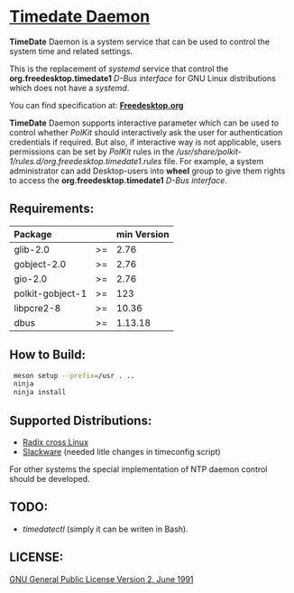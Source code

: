
# [Timedate Daemon](https://cgit.radix.pro/radix/timedated.git/)

**TimeDate** Daemon is a system service that can be used to control the system time
and related settings.

This is the replacement of *systemd* service that control the **org.freedesktop.timedate1**
*D-Bus interface* for GNU Linux distributions which does not have a *systemd*.

You can find specification at: [**Freedesktop.org**](https://www.freedesktop.org/software/systemd/man/latest/org.freedesktop.timedate1.html)

**TimeDate** Daemon supports interactive parameter which can be used to control
whether *PolKit* should interactively ask the user for authentication credentials
if required. But also, if interactive way is not applicable, users permissions can
be set by *PolKit* rules in the */usr/share/polkit-1/rules.d/org.freedesktop.timedate1.rules*
file. For example, a system administrator can add Desktop-users into **wheel** group
to give them rights to access the **org.freedesktop.timedate1** *D-Bus interface*.

## Requirements:

 | Package           |      | min Version  |
 | :---              | :--: | :---         |
 | glib-2.0          |  >=  |  2.76        |
 | gobject-2.0       |  >=  |  2.76        |
 | gio-2.0           |  >=  |  2.76        |
 | polkit-gobject-1  |  >=  |  123         |
 | libpcre2-8        |  >=  |  10.36       |
 | dbus              |  >=  |  1.13.18     |

## How to Build:

```Bash
 meson setup --prefix=/usr . ..
 ninja
 ninja install
```

## Supported Distributions:

 - [Radix cross Linux](https://radix.pro)
 - [Slackware](http://www.slackware.com)
   (needed litle changes in timeconfig script)

For other systems the special implementation of NTP daemon control should be developed.


## TODO:

  - *timedatectl* (simply it can be writen in Bash).


## LICENSE:

[GNU General Public License Version 2, June 1991](https://www.gnu.org/licenses/old-licenses/gpl-2.0.en.html)

